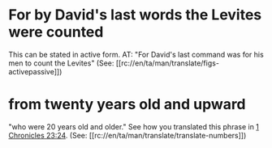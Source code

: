 # For by David's last words the Levites were counted

This can be stated in active form. AT: "For David's last command was for his men to count the Levites" (See: [[rc://en/ta/man/translate/figs-activepassive]])

# from twenty years old and upward

"who were 20 years old and older." See how you translated this phrase in [1 Chronicles 23:24](./24.md). (See: [[rc://en/ta/man/translate/translate-numbers]])

